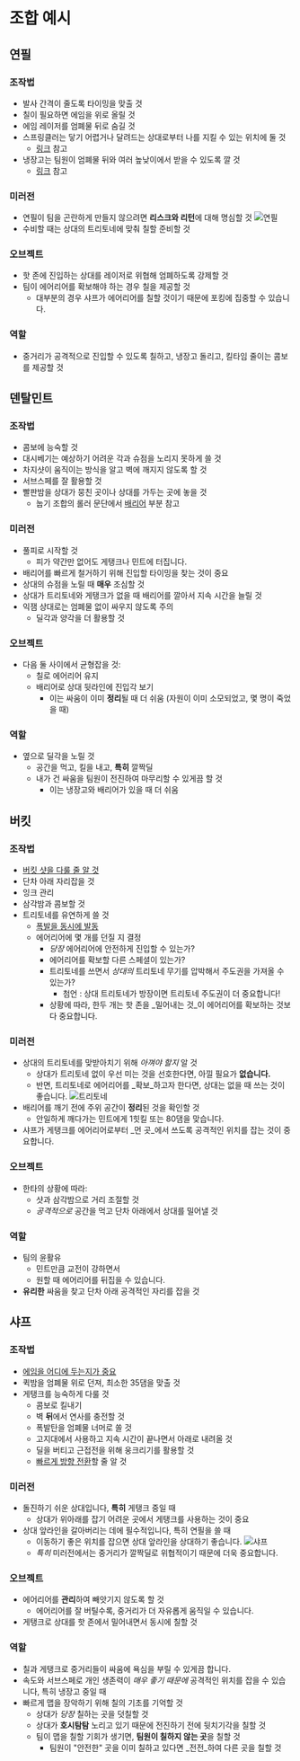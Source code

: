 # 조합 예시

## 연필

### 조작법

- 발사 간격이 줄도록 타이밍을 맞출 것
- 칠이 필요하면 에임을 위로 올릴 것
- 에임 레이저를 엄폐물 뒤로 숨길 것
- 스프링클러는 닿기 어렵거나 달려드는 상대로부터 나를 지킬 수 있는 위치에 둘 것
  - [링크](https://x.com/mo3met/status/1754653651933495794?s=46) 참고
- 냉장고는 팀원이 엄폐물 뒤와 여러 높낮이에서 받을 수 있도록 깔 것
  - [링크](https://x.com/latiassplatoon/status/1847256106881700284?s=46) 참고

### 미러전

- 연필이 팀을 곤란하게 만들지 않으려면 **리스크와 리턴**에 대해 명심할 것
  ![연필]()
- 수비할 때는 상대의 트리토네에 맞춰 칠할 준비할 것

### 오브젝트

- 핫 존에 진입하는 상대를 레이저로 위협해 엄폐하도록 강제할 것
- 팀이 에어리어를 확보해야 하는 경우 칠을 제공할 것
  - 대부분의 경우 샤프가 에어리어를 칠할 것이기 때문에 포킹에 집중할 수 있습니다.

### 역할

- 중거리가 공격적으로 진입할 수 있도록 칠하고, 냉장고 돌리고, 킬타임 줄이는 콤보를 제공할 것

## 덴탈민트

### 조작법

- 콤보에 능숙할 것
- 대시베기는 예상하기 어려운 각과 슈점을 노리지 못하게 쓸 것
- 차지샷이 움직이는 방식을 알고 벽에 깨지지 않도록 할 것
- 서브스페를 잘 활용할 것
- 빨판밤을 상대가 뭉친 곳이나 상대를 가두는 곳에 놓을 것
  - 눕기 조합의 롤러 문단에서 [배리어](https://docs.google.com/document/d/1NLrgzGpfDxZCiOfUuLKgaBhQ7YAMjhnsRwWSCr1-kq0/edit?tab=t.33hr4ok1usm#heading=h.aktvs8ymfjhk) 부분 참고

### 미러전

- 풀피로 시작할 것
  - 피가 약간만 없어도 게탱크나 민트에 터집니다.
- 배리어를 빠르게 철거하기 위해 진입할 타이밍을 찾는 것이 중요
- 상대의 슈점을 노릴 때 **매우** 조심할 것
- 상대가 트리토네와 게탱크가 없을 때 배리어를 깔아서 지속 시간을 늘릴 것
- 익잼 상대로는 엄폐물 없이 싸우지 않도록 주의
  - 딜각과 양각을 더 활용할 것

### 오브젝트

- 다음 둘 사이에서 균형잡을 것:
  - 칠로 에어리어 유지
  - 배리어로 상대 뒷라인에 진입각 보기
    - 이는 싸움이 이미 **정리**될 때 더 쉬움 (자원이 이미 소모되었고, 몇 명이 죽었을 때)

### 역할

- 옆으로 딜각을 노릴 것
  - 공간을 먹고, 킬을 내고, **특히** 깔짝딜
  - 내가 건 싸움을 팀원이 전진하여 마무리할 수 있게끔 할 것
    - 이는 냉장고와 배리어가 있을 때 더 쉬움

## 버킷

### 조작법

- [버킷 샷을 다룰 줄 알 것](https://drive.google.com/file/d/1Fbtq8kitJ7UM7RrQS-Nx31aJNlTX8JRu/view?usp=sharing)
- 단차 아래 자리잡을 것
- 잉크 관리
- 삼각밤과 콤보할 것
- 트리토네를 유연하게 쓸 것
  - [폭발을 동시에 발동](https://discord.com/channels/1172321193689366578/1219342580995588156/1283298094171029534)
  - 에어리어에 몇 개를 던질 지 결정
    - _당장_ 에어리어에 안전하게 진입할 수 있는가?
    - 에어리어를 확보할 다른 스페셜이 있는가?
    - 트리토네를 쓰면서 _상대의_ 트리토네 무기를 압박해서 주도권을 가져올 수 있는가?
      - 첨언 : 상대 트리토네가 방장이면 트리토네 주도권이 더 중요합니다!
    - 상황에 따라, 한두 개는 핫 존을 _밀어내는 것_이 에어리어를 확보하는 것보다 중요합니다.

### 미러전

- 상대의 트리토네를 맞받아치기 위해 _아껴야 할지_ 알 것
  - 상대가 트리토네 없이 우선 미는 것을 선호한다면, 아낄 필요가 **없습니다.**
  - 반면, 트리토네로 에어리어를 _확보_하고자 한다면, 상대는 없을 때 쓰는 것이 좋습니다.
    ![트리토네]()
- 배리어를 깨기 전에 주위 공간이 **정리**된 것을 확인할 것
  - 안일하게 깨다가는 민트에게 1힛킬 또는 80댐을 맞습니다.
- 샤프가 게탱크를 에어리어로부터 _먼 곳_에서 쓰도록 공격적인 위치를 잡는 것이 중요합니다.

### 오브젝트

- 한타의 상황에 따라:
  - 샷과 삼각밤으로 거리 조절할 것
  - _공격적으로_ 공간을 먹고 단차 아래에서 상대를 밀어낼 것

### 역할

- 팀의 윤활유
  - 민트만큼 교전이 강하면서
  - 원할 때 에어리어를 뒤집을 수 있습니다.
- **유리한** 싸움을 찾고 단차 아래 공격적인 자리를 잡을 것

## 샤프

### 조작법

- [에임을 어디에 두는지가 중요](https://drive.google.com/file/d/1-RZTqyq0pzliQvM49hN2wsCNa21J5Uu_/view?usp=sharing)
- 퀵밤을 엄폐물 위로 던져, 최소한 35댐을 맞출 것
- 게탱크를 능숙하게 다룰 것
  - 콤보로 킬내기
  - 벽 **뒤**에서 연사를 충전할 것
  - 폭발탄을 엄폐물 너머로 쏠 것
  - 고지대에서 사용하고 지속 시간이 끝나면서 아래로 내려올 것
  - 딜을 버티고 근접전을 위해 웅크리기를 활용할 것
  - [빠르게 방향 전환](https://x.com/rua_ruakun/status/1851808067463319585)할 줄 알 것

### 미러전

- 돌진하기 쉬운 상대입니다, **특히** 게탱크 중일 때
  - 상대가 위아래를 잡기 어려운 곳에서 게탱크를 사용하는 것이 중요
- 상대 앞라인을 갈아버리는 데에 필수적입니다, 특히 연필을 쓸 때
  - 이동하기 좋은 위치를 잡으면 상대 앞라인을 상대하기 좋습니다.
    ![샤프]()
  - _특히_ 미러전에서는 중거리가 깔짝딜로 위협적이기 때문에 더욱 중요합니다.

### 오브젝트

- 에어리어를 **관리**하여 빼앗기지 않도록 할 것
  - 에어리어를 잘 버틸수록, 중거리가 더 자유롭게 움직일 수 있습니다.
- 게탱크로 상대를 핫 존에서 밀어내면서 동시에 칠할 것

### 역할

- 칠과 게탱크로 중거리들이 싸움에 욕심을 부릴 수 있게끔 합니다.
- 속도와 서브스페로 개인 생존력이 _매우 좋기 때문에_ 공격적인 위치를 잡을 수 있습니다, 특히 냉장고 중일 때
- 빠르게 맵을 장악하기 위해 칠의 기초를 기억할 것
  - 상대가 _당장_ 칠하는 곳을 덧칠할 것
  - 상대가 **호시탐탐** 노리고 있기 때문에 전진하기 전에 뒷치기각을 칠할 것
  - 팀이 맵을 칠할 기회가 생기면, **팀원이 칠하지 않는 곳**을 칠할 것
    - 팀원이 "안전한" 곳을 이미 칠하고 있다면 _전전_하여 다른 곳을 칠할 것
